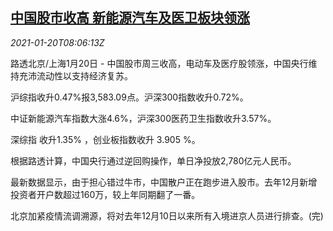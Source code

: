 <!--1611130998000-->
[中国股市收高 新能源汽车及医卫板块领涨](https://cn.reuters.com/article/china-stock-close-0120-wedn-idCNKBS29P0RK)
------

<div><i>2021-01-20T08:06:13Z</i></div><p>路透北京/上海1月20日 - 中国股市周三收高，电动车及医疗股领涨，中国央行维持充沛流动性以支持经济复苏。</p><p>沪综指收升0.47%报3,583.09点。沪深300指数收升0.72%。</p><p>中证新能源汽车指数大涨4.6%，沪深300医药卫生指数收升3.57%。</p><p>深综指 收升1.35% ，创业板指数收升 3.905 %。</p><p>根据路透计算，中国央行通过逆回购操作，单日净投放2,780亿元人民币。</p><p>最新数据显示，由于担心错过牛市，中国散户正在跑步进入股市。去年12月新增投资者开户数超过160万，较上年同期翻了一番。</p><p>北京加紧疫情流调溯源，将对去年12月10日以来所有入境进京人员进行排查。(完)</p>
